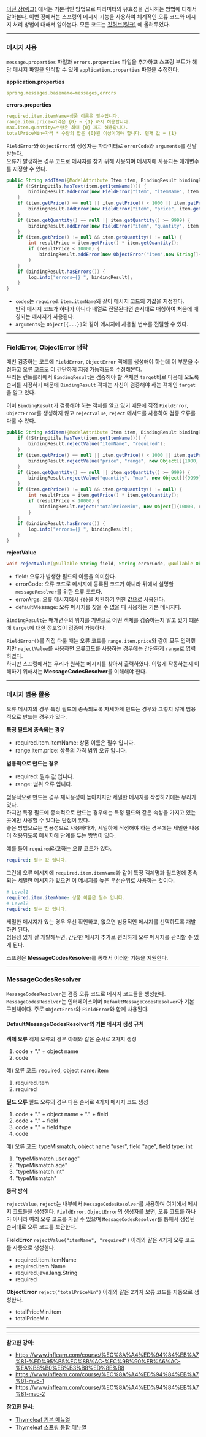 [이전 장(링크)](https://imprint.tistory.com/265) 에서는 기본적인 방법으로 파라미터의 유효성을 검사하는 방법에 대해서 알아본다.
이번 장에서는 스프링의 메시지 기능을 사용하여 체계적인 오류 코드와 메시지 처리 방법에 대해서 알아본다.
모든 코드는 [깃허브(링크)](https://github.com/roy-zz/mvc) 에 올려두었다.

---

### 메시지 사용

`message.properties` 파일과 `errors.properties` 파일을 추가하고 스프링 부트가 해당 메시지 파일을 인식할 수 있게 `application.properties` 파일을 수정한다.

**application.properties**
```yaml
spring.messages.basename=messages,errors
```

**errors.properties**
```yaml
required.item.itemName=상품 이름은 필수입니다. 
range.item.price=가격은 {0} ~ {1} 까지 허용합니다. 
max.item.quantity=수량은 최대 {0} 까지 허용합니다. 
totalPriceMin=가격 * 수량의 합은 {0}원 이상이어야 합니다. 현재 값 = {1}
```
  
`FieldError`와 `ObjectError`의 생성자는 파라미터로 `errorCode`와 `arguments`를 전달받는다.  
오류가 발생하는 경우 코드로 메시지를 찾기 위해 사용되며 메시지에 사용되는 매개변수를 지정할 수 있다.

```java
public String addItem(@ModelAttribute Item item, BindingResult bindingResult, RedirectAttributes redirectAttributes, Model model) {
    if (!StringUtils.hasText(item.getItemName())) {
        bindingResult.addError(new FieldError("item", "itemName", item.getItemName(), false, new String[]{"required.item.itemName"}, null, null));
    }
    if (item.getPrice() == null || item.getPrice() < 1000 || item.getPrice() > 1000000) {
        bindingResult.addError(new FieldError("item", "price", item.getPrice(), false, new String[]{"range.item.price"}, new Object[]{1000, 1000000}, null));
    }
    if (item.getQuantity() == null || item.getQuantity() >= 9999) {
        bindingResult.addError(new FieldError("item", "quantity", item.getQuantity(), false, new String[]{"max.item.quantity"} ,new Object[]{9999}, null));
    }
    if (item.getPrice() != null && item.getQuantity() != null) {
        int resultPrice = item.getPrice() * item.getQuantity();
        if (resultPrice < 10000) {
            bindingResult.addError(new ObjectError("item",new String[]{"totalPriceMin"} ,new Object[]{10000, resultPrice}, null));
        }
    }
    if (bindingResult.hasErrors()) {
        log.info("errors={} ", bindingResult);
    }
}
```

- `codes`는 `required.item.itemName`와 같이 메시지 코드의 키값을 지정한다.  
  만약 메시지 코드가 하나가 아니라 배열로 전달된다면 순서대로 매칭하여 처음에 매칭되는 메시지가 사용된다.  
- `arguments`는 `Object[{...}]`와 같이 메시지에 사용될 변수를 전달할 수 있다.

---

### FieldError, ObjectError 생략

매번 검증하는 코드에 `FieldError`, `ObjectError` 객체를 생성해야 하는데 이 부분을 수정하고 오류 코드도 더 간단하게 지정 가능하도록 수정해본다.  
우리는 컨트롤러에서 `BindingResult`는 검증해야 할 객체인 `target`바로 다음에 오도록 순서를 지정하기 때문에 `BindingResult` 객체는 자신이 검증해야 하는 객체인 `target`을 알고 있다.
  
이미 `BindingResult`가 검증해야 하는 객체를 알고 있기 때문에 직접 `FieldError`, `ObjectError`를 생성하지 않고 `rejectValue`, `reject` 메서드를 사용하여 검증 오류를 다룰 수 있다.

```java
public String addItem(@ModelAttribute Item item, BindingResult bindingResult, RedirectAttributes redirectAttributes, Model model) {
    if (!StringUtils.hasText(item.getItemName())) {
        bindingResult.rejectValue("itemName", "required");
    }
    if (item.getPrice() == null || item.getPrice() < 1000 || item.getPrice() > 1000000) {
        bindingResult.rejectValue("price", "range", new Object[]{1000, 10000000}, null);
    }
    if (item.getQuantity() == null || item.getQuantity() >= 9999) {
        bindingResult.rejectValue("quantity", "max", new Object[]{9999}, null);
    }
    if (item.getPrice() != null && item.getQuantity() != null) {
        int resultPrice = item.getPrice() * item.getQuantity();
        if (resultPrice < 10000) {
            bindingResult.reject("totalPriceMin", new Object[]{10000, resultPrice}, null);
        }
    }
    if (bindingResult.hasErrors()) {
        log.info("errors={} ", bindingResult);
    }
}
```

**rejectValue**
```java
void rejectValue(@Nullable String field, String errorCode, @Nullable Object[] errorArgs, @Nullable String defaultMessage);
```

- field: 오류가 발생한 필드의 이름을 의미한다.
- errorCode: 오류 코드로 메시지에 등록된 코드가 아니라 뒤에서 설명할 `messageResolver`를 위한 오류 코드다.
- errorArgs: 오류 메시지에서 `{0}`을 치환하기 위한 값으로 사용된다.
- defaultMessage: 오류 메시지를 찾을 수 없을 때 사용하는 기본 메시지다.
  
`BindingResult`는 매개변수의 위치를 기반으로 어떤 객체를 검증하는지 알고 있기 떄문에 `target`에 대한 정보없이 검증이 가능하다.
  
`FieldError()`를 직접 다룰 때는 오류 코드를 `range.item.price`와 같이 모두 입력했지만 `rejectValue`를 사용하면 오류코드를 사용하는 경우에는 간단하게 `range`로 입력하였다.  
하지만 스프링에서는 우리가 원하는 메시지를 찾아서 출력하였다. 이렇게 작동하는지 이해하기 위해서는 **MessageCodesResolver**를 이해해야 한다.

---

### 메시지 범용 활용

오류 메시지의 경우 특정 필드에 종속되도록 자세하게 만드는 경우와 그렇지 않게 범용적으로 만드는 경우가 있다.

**특정 필드에 종속되는 경우**
- required.item.itemName: 상품 이름은 필수 입니다.
- range.item.price: 상품의 가격 범위 오류 입니다.
  
**범용적으로 만드는 경우**
- required: 필수 값 입니다.
- range: 범위 오류 입니다.

범용적으로 만드는 경우 재사용성이 높아지지만 세밀한 메시지를 작성하기에는 무리가 있다.  
하지만 특정 필드에 종속적으로 만드는 경우에는 특정 필드와 같은 속성을 가지고 있는 곳에만 사용할 수 있다는 단점이 있다.  
좋은 방법으로는 범용성으로 사용하다가, 세밀하게 작성해야 하는 경우에는 세밀한 내용이 적용되도록 메시지에 단계를 두는 방법이 있다.

예를 들어 `required`라고하는 오류 코드가 있다.

```yaml
required: 필수 값 입니다.
```

그런데 오류 메시지에 `required.item.itemName`과 같이 특정 객체명과 필드명에 종속되는 세밀한 메시지가 있으면 이 메시지를 높은 우선순위로 사용하는 것이다.

```yaml
# Level1
required.item.itemName: 상품 이름은 필수 입니다.
# Level2
required: 필수 값 입니다.
``` 

세밀한 메시지가 있는 경우 우선 확인하고, 없으면 범용적인 메시지를 선택하도록 개발하면 된다.  
범용성 있게 잘 개발해두면, 간단한 메시지 추가로 편리하게 오류 메시지를 관리할 수 있게 된다.
  
스프링은 **MessageCodesResolver**를 통해서 이러한 기능을 지원한다.

---

### MessageCodesResolver

`MessageCodesResolver`는 검증 오류 코드로 메시지 코드들을 생성한다.  
`MessageCodesResolver`는 인터페이스이며 `DefaultMessageCodesResolver`가 기본 구현체이다. 주로 `ObjectError`와 `FieldError`와 함께 사용된다.

#### DefaultMessageCodesResolver의 기본 메시지 생성 규칙

**객체 오류**
객체 오류의 경우 아래와 같은 순서로 2가지 생성

1. code + "." + object name
2. code

예) 오류 코드: required, object name: item
1. required.item
2. required

**필드 오류**
필드 오류의 경우 다음 순서로 4가지 메시지 코드 생성
1. code + "." + object name + "." + field
2. code + "." + field
3. code + "." + field type
4. code

예) 오류 코드: typeMismatch, object name "user", field "age", field type: int
1. "typeMismatch.user.age"
2. "typeMismatch.age"
3. "typeMismatch.int"
4. "typeMismatch"

**동작 방식**

`rejectValue`, `reject`는 내부에서 `MessageCodesResolver`를 사용하며 여기에서 메시지 코드들을 생성한다.
`FieldError`, `ObjectError`의 생성자를 보면, 오류 코드를 하나가 아니라 여러 오류 코드를 가질 수 있으며 `MessageCodesResolver`를 통해서 생성된 순서대로 오류 코드를 보관한다.  

**FieldError** `rejectValue("itemName", "required")`
아래와 같은 4가지 오류 코드를 자동으로 생성한다.
- required.item.itemName
- required.item.Name
- required.java.lang.String
- required

**ObjectError** `reject("totalPriceMin")`
아래와 같은 2가지 오류 코드를 자동으로 생성한다.
- totalPriceMin.item
- totalPriceMin

---










---

**참고한 강의**:
- https://www.inflearn.com/course/%EC%8A%A4%ED%94%84%EB%A7%81-%ED%95%B5%EC%8B%AC-%EC%9B%90%EB%A6%AC-%EA%B8%B0%EB%B3%B8%ED%8E%B8
- https://www.inflearn.com/course/%EC%8A%A4%ED%94%84%EB%A7%81-mvc-1
- https://www.inflearn.com/course/%EC%8A%A4%ED%94%84%EB%A7%81-mvc-2

**참고한 문서**:
- [Thymeleaf 기본 메뉴얼](https://www.thymeleaf.org/doc/tutorials/3.0/usingthymeleaf.html)
- [Thymeleaf 스프링 통합 메뉴얼](https://www.thymeleaf.org/doc/tutorials/3.0/thymeleafspring.html)